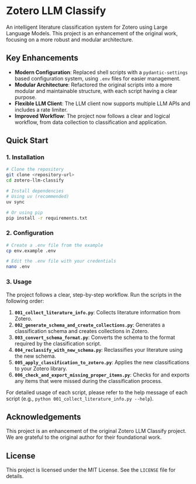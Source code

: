 # Zotero LLM Classify

An intelligent literature classification system for Zotero using Large Language Models. This project is an enhancement of the original work, focusing on a more robust and modular architecture.

## Key Enhancements

*   **Modern Configuration**: Replaced shell scripts with a `pydantic-settings` based configuration system, using `.env` files for easier management.
*   **Modular Architecture**: Refactored the original scripts into a more modular and maintainable structure, with each script having a clear purpose.
*   **Flexible LLM Client**: The LLM client now supports multiple LLM APIs and includes a rate limiter.
*   **Improved Workflow**: The project now follows a clear and logical workflow, from data collection to classification and application.

## Quick Start

### 1. Installation

```bash
# Clone the repository
git clone <repository-url>
cd zotero-llm-classify

# Install dependencies
# Using uv (recommended)
uv sync

# Or using pip
pip install -r requirements.txt
```

### 2. Configuration

```bash
# Create a .env file from the example
cp env.example .env

# Edit the .env file with your credentials
nano .env
```

### 3. Usage

The project follows a clear, step-by-step workflow. Run the scripts in the following order:

1.  **`001_collect_literature_info.py`**: Collects literature information from Zotero.
2.  **`002_generate_schema_and_create_collections.py`**: Generates a classification schema and creates collections in Zotero.
3.  **`003_convert_schema_format.py`**: Converts the schema to the format required by the classification script.
4.  **`004_reclassify_with_new_schema.py`**: Reclassifies your literature using the new schema.
5.  **`005_apply_classification_to_zotero.py`**: Applies the new classifications to your Zotero library.
6.  **`006_check_and_export_missing_proper_items.py`**: Checks for and exports any items that were missed during the classification process.

For detailed usage of each script, please refer to the help message of each script (e.g., `python 001_collect_literature_info.py --help`).

## Acknowledgements

This project is an enhancement of the original Zotero LLM Classify project. We are grateful to the original author for their foundational work.

## License

This project is licensed under the MIT License. See the `LICENSE` file for details.